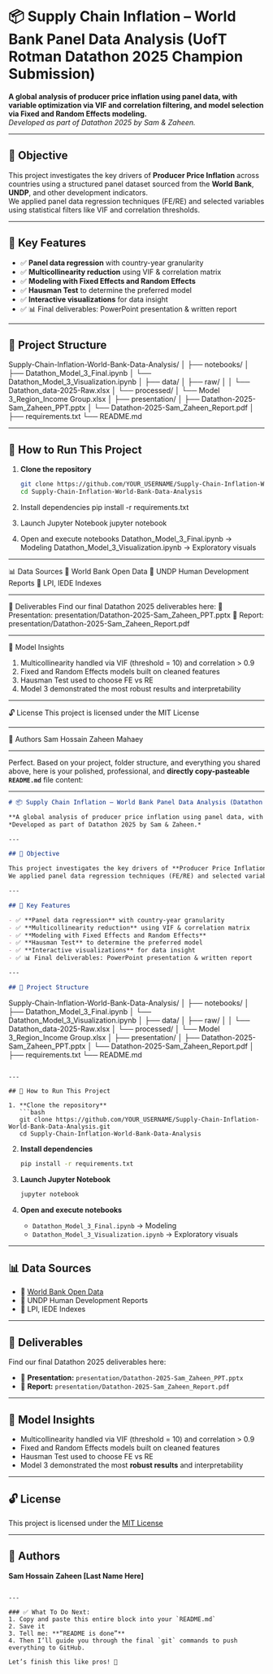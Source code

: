 # 📦 Supply Chain Inflation – World Bank Panel Data Analysis (UofT Rotman Datathon 2025 Champion Submission)

**A global analysis of producer price inflation using panel data, with variable optimization via VIF and correlation filtering, and model selection via Fixed and Random Effects modeling.**  
*Developed as part of Datathon 2025 by Sam & Zaheen.*

---

## 📌 Objective

This project investigates the key drivers of **Producer Price Inflation** across countries using a structured panel dataset sourced from the **World Bank**, **UNDP**, and other development indicators.  
We applied panel data regression techniques (FE/RE) and selected variables using statistical filters like VIF and correlation thresholds.

---

## 🧠 Key Features

- ✅ **Panel data regression** with country-year granularity
- ✅ **Multicollinearity reduction** using VIF & correlation matrix
- ✅ **Modeling with Fixed Effects and Random Effects**
- ✅ **Hausman Test** to determine the preferred model
- ✅ **Interactive visualizations** for data insight
- ✅ 📊 Final deliverables: PowerPoint presentation & written report

---

## 📁 Project Structure

Supply-Chain-Inflation-World-Bank-Data-Analysis/
│
├── notebooks/
│ ├── Datathon_Model_3_Final.ipynb
│ └── Datathon_Model_3_Visualization.ipynb
│
├── data/
│ ├── raw/
│ │ └── Datathon_data-2025-Raw.xlsx
│ └── processed/
│ └── Model 3_Region_Income Group.xlsx
│
├── presentation/
│ ├── Datathon-2025-Sam_Zaheen_PPT.pptx
│ └── Datathon-2025-Sam_Zaheen_Report.pdf
│
├── requirements.txt
└── README.md

---

## 🚀 How to Run This Project

1. **Clone the repository**
   ```bash
   git clone https://github.com/YOUR_USERNAME/Supply-Chain-Inflation-World-Bank-Data-Analysis.git
   cd Supply-Chain-Inflation-World-Bank-Data-Analysis

2. Install dependencies
pip install -r requirements.txt

3. Launch Jupyter Notebook
jupyter notebook

4. Open and execute notebooks
Datathon_Model_3_Final.ipynb → Modeling
Datathon_Model_3_Visualization.ipynb → Exploratory visuals

---

📊 Data Sources
📌 World Bank Open Data
📌 UNDP Human Development Reports
📌 LPI, IEDE Indexes

---

🧾 Deliverables
Find our final Datathon 2025 deliverables here:
🎯 Presentation: presentation/Datathon-2025-Sam_Zaheen_PPT.pptx
📄 Report: presentation/Datathon-2025-Sam_Zaheen_Report.pdf

---

🧪 Model Insights
1. Multicollinearity handled via VIF (threshold = 10) and correlation > 0.9
2. Fixed and Random Effects models built on cleaned features
3. Hausman Test used to choose FE vs RE
4. Model 3 demonstrated the most robust results and interpretability

---

🔓 License
This project is licensed under the MIT License

---

👥 Authors
Sam Hossain
Zaheen Mahaey

---

Perfect. Based on your project, folder structure, and everything you shared above, here is your polished, professional, and **directly copy-pasteable `README.md`** file content:

---

```markdown
# 📦 Supply Chain Inflation – World Bank Panel Data Analysis (Datathon 2025)

**A global analysis of producer price inflation using panel data, with variable optimization via VIF and correlation filtering, and model selection via Fixed and Random Effects modeling.**  
*Developed as part of Datathon 2025 by Sam & Zaheen.*

---

## 📌 Objective

This project investigates the key drivers of **Producer Price Inflation** across countries using a structured panel dataset sourced from the **World Bank**, **UNDP**, and other development indicators.  
We applied panel data regression techniques (FE/RE) and selected variables using statistical filters like VIF and correlation thresholds.

---

## 🧠 Key Features

- ✅ **Panel data regression** with country-year granularity
- ✅ **Multicollinearity reduction** using VIF & correlation matrix
- ✅ **Modeling with Fixed Effects and Random Effects**
- ✅ **Hausman Test** to determine the preferred model
- ✅ **Interactive visualizations** for data insight
- ✅ 📊 Final deliverables: PowerPoint presentation & written report

---

## 📁 Project Structure

```

Supply-Chain-Inflation-World-Bank-Data-Analysis/
│
├── notebooks/
│   ├── Datathon\_Model\_3\_Final.ipynb
│   └── Datathon\_Model\_3\_Visualization.ipynb
│
├── data/
│   ├── raw/
│   │   └── Datathon\_data-2025-Raw\.xlsx
│   └── processed/
│       └── Model 3\_Region\_Income Group.xlsx
│
├── presentation/
│   ├── Datathon-2025-Sam\_Zaheen\_PPT.pptx
│   └── Datathon-2025-Sam\_Zaheen\_Report.pdf
│
├── requirements.txt
└── README.md

````

---

## 🚀 How to Run This Project

1. **Clone the repository**
   ```bash
   git clone https://github.com/YOUR_USERNAME/Supply-Chain-Inflation-World-Bank-Data-Analysis.git
   cd Supply-Chain-Inflation-World-Bank-Data-Analysis
````

2. **Install dependencies**

   ```bash
   pip install -r requirements.txt
   ```

3. **Launch Jupyter Notebook**

   ```bash
   jupyter notebook
   ```

4. **Open and execute notebooks**

   * `Datathon_Model_3_Final.ipynb` → Modeling
   * `Datathon_Model_3_Visualization.ipynb` → Exploratory visuals

---

## 📊 Data Sources

* 📌 [World Bank Open Data](https://data.worldbank.org/)
* 📌 UNDP Human Development Reports
* 📌 LPI, IEDE Indexes

---

## 🧾 Deliverables

Find our final Datathon 2025 deliverables here:

* 🎯 **Presentation:** `presentation/Datathon-2025-Sam_Zaheen_PPT.pptx`
* 📄 **Report:** `presentation/Datathon-2025-Sam_Zaheen_Report.pdf`

---

## 🧪 Model Insights

* Multicollinearity handled via VIF (threshold = 10) and correlation > 0.9
* Fixed and Random Effects models built on cleaned features
* Hausman Test used to choose FE vs RE
* Model 3 demonstrated the most **robust results** and interpretability

---

## 🔓 License

This project is licensed under the [MIT License](LICENSE)

---

## 👥 Authors

**Sam Hossain**
**Zaheen \[Last Name Here]**

```

---

### ✅ What To Do Next:
1. Copy and paste this entire block into your `README.md`
2. Save it
3. Tell me: **“README is done”**
4. Then I’ll guide you through the final `git` commands to push everything to GitHub.

Let’s finish this like pros! 💪
```
